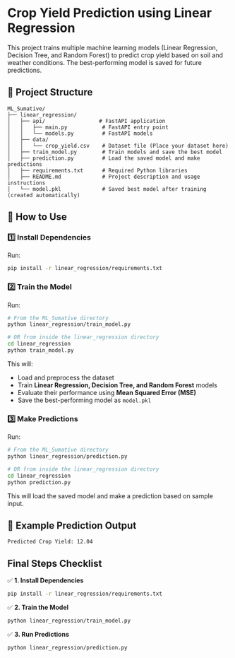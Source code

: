# Crop Yield Prediction using Linear Regression

This project trains multiple machine learning models (Linear Regression, Decision Tree, and Random Forest) to predict crop yield based on soil and weather conditions. The best-performing model is saved for future predictions.

## 📂 Project Structure
```
ML_Sumative/
├── linear_regression/
│   ├── api/                 # FastAPI application
│   │   ├── main.py           # FastAPI entry point
│   │   └── models.py         # FastAPI models
│   ├── data/
│   │   └── crop_yield.csv    # Dataset file (Place your dataset here)
│   ├── train_model.py        # Train models and save the best model
│   ├── prediction.py         # Load the saved model and make predictions
│   ├── requirements.txt      # Required Python libraries
│   ├── README.md             # Project description and usage instructions
│   └── model.pkl             # Saved best model after training (created automatically)
```

## 🚀 How to Use

### **1️⃣ Install Dependencies**
Run:
```sh
pip install -r linear_regression/requirements.txt
```

### **2️⃣ Train the Model**
Run:
```sh
# From the ML_Sumative directory
python linear_regression/train_model.py

# OR from inside the linear_regression directory
cd linear_regression
python train_model.py
```

This will:
* Load and preprocess the dataset
* Train **Linear Regression, Decision Tree, and Random Forest** models
* Evaluate their performance using **Mean Squared Error (MSE)**
* Save the best-performing model as `model.pkl`

### **3️⃣ Make Predictions**
Run:
```sh
# From the ML_Sumative directory
python linear_regression/prediction.py

# OR from inside the linear_regression directory
cd linear_regression
python prediction.py
```

This will load the saved model and make a prediction based on sample input.

## 📌 Example Prediction Output
```
Predicted Crop Yield: 12.04
```

## **Final Steps Checklist**

✅ **1. Install Dependencies**
```sh
pip install -r linear_regression/requirements.txt
```

✅ **2. Train the Model**
```sh
python linear_regression/train_model.py
```

✅ **3. Run Predictions**
```sh
python linear_regression/prediction.py
```